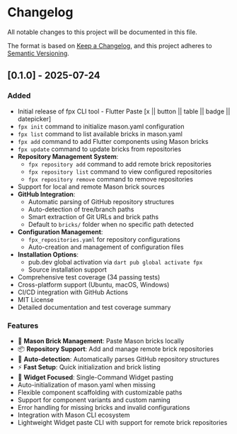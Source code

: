 # Changelog

All notable changes to this project will be documented in this file.

The format is based on [Keep a Changelog](https://keepachangelog.com/en/1.0.0/),
and this project adheres to [Semantic Versioning](https://semver.org/spec/v2.0.0.html).

## [0.1.0] - 2025-07-24

### Added
- Initial release of fpx CLI tool - Flutter Paste [x || button || table || badge || datepicker]
- `fpx init` command to initialize mason.yaml configuration
- `fpx list` command to list available bricks in mason.yaml
- `fpx add` command to add Flutter components using Mason bricks
- `fpx update` command to update bricks from repositories
- **Repository Management System**:
  - `fpx repository add` command to add remote brick repositories
  - `fpx repository list` command to view configured repositories
  - `fpx repository remove` command to remove repositories
- Support for local and remote Mason brick sources
- **GitHub Integration**:
  - Automatic parsing of GitHub repository structures
  - Auto-detection of tree/branch paths
  - Smart extraction of Git URLs and brick paths
  - Default to `bricks/` folder when no specific path detected
- **Configuration Management**:
  - `fpx_repositories.yaml` for repository configurations
  - Auto-creation and management of configuration files
- **Installation Options**:
  - pub.dev global activation via `dart pub global activate fpx`
  - Source installation support
- Comprehensive test coverage (34 passing tests)
- Cross-platform support (Ubuntu, macOS, Windows)
- CI/CD integration with GitHub Actions
- MIT License
- Detailed documentation and test coverage summary

### Features
- 🧱 **Mason Brick Management**: Paste Mason bricks locally
- 📦 **Repository Support**: Add and manage remote brick repositories
- 🔄 **Auto-detection**: Automatically parses GitHub repository structures
- ⚡ **Fast Setup**: Quick initialization and brick listing
- 🎯 **Widget Focused**: Single-Command Widget pasting
- Auto-initialization of mason.yaml when missing
- Flexible component scaffolding with customizable paths
- Support for component variants and custom naming
- Error handling for missing bricks and invalid configurations
- Integration with Mason CLI ecosystem
- Lightweight Widget paste CLI with support for remote brick repositories